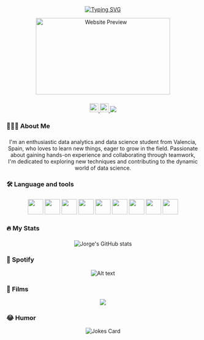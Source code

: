 <div align="center">

[![Typing SVG](https://readme-typing-svg.demolab.com?font=Fira+Code&pause=1000&color=05C51D&center=true&random=false&width=435&lines=Hey!+I+am+Jorge;This+is+my+readme)](https://git.io/typing-svg)
</div>

<div align="center">
  <a href="https://comunidadmontepinar.es/lqsa24h/" target="_blank"><img src="https://camo.githubusercontent.com/63ba8dd1ec57d870caeee01b98fa8f8918029d1d93f20621d8f2e218e84d3abc/68747470733a2f2f7062732e7477696d672e636f6d2f6578745f74775f766964656f5f7468756d622f313731343037303634333731393731363836342f70752f696d672f4c65424f5169435636415348614d30772e6a70673a6c61726765" alt="Website Preview" width="350" height="200"></a>
</div>


###
<div align="center">
<a href="mailto:jdldominguez4@gmail.com">
  <img src="https://img.shields.io/badge/Gmail-D14836?style=for-the-badge&logo=gmail&logoColor=white" height="23"/>
</a>
<a href="https://www.linkedin.com/in/jorge-dom%C3%ADnguez-55vlc/" target="_blank">
<img src="https://img.shields.io/badge/LinkedIn-0077B5?style=for-the-badge&logo=linkedin&logoColor=white" height="23"/>
</a>
<a href="https://letterboxd.com/jorged5/" target="_blank">
<img src="https://i.postimg.cc/vB06RVd8/letterboxd.png"/>
</a>

###

<h3 align="left">🧑🏽‍💻 About Me</h3>

###

<p align="center">
I'm an enthusiastic data analytics and data science student from Valencia, Spain, who loves to learn new things, eager to grow in the field. Passionate about gaining hands-on experience and collaborating through teamwork, I'm dedicated to exploring new techniques and contributing to the dynamic world of data science.<br>

###

<h3 align="left">🛠 Language and tools</h3>

###

<div align="center">
<img src="https://cdn.jsdelivr.net/gh/devicons/devicon/icons/python/python-original.svg" width="40" height="40" />
<img src="https://cdn.jsdelivr.net/gh/devicons/devicon/icons/vscode/vscode-original.svg" width="40" height="40" />
<img src="https://cdn.jsdelivr.net/gh/devicons/devicon/icons/googlecloud/googlecloud-original.svg" width="40" height="40"/>
<img src="https://cdn.jsdelivr.net/gh/devicons/devicon/icons/docker/docker-plain-wordmark.svg" width="40" height="40" />
<img src="https://cdn.jsdelivr.net/gh/devicons/devicon/icons/jupyter/jupyter-original-wordmark.svg" width="40" height="40"/>
<img src="https://cdn.jsdelivr.net/gh/devicons/devicon/icons/postgresql/postgresql-original-wordmark.svg" width="40" height="40" />
<img src="https://cdn.jsdelivr.net/gh/devicons/devicon/icons/mysql/mysql-original-wordmark.svg" width="40" height="40" />
<img src="https://cdn.jsdelivr.net/gh/devicons/devicon/icons/github/github-original-wordmark.svg" width="40" height="40" />
<img src="https://cdn.jsdelivr.net/gh/devicons/devicon/icons/markdown/markdown-original.svg" width="40" height="40"/>

</div>

###

<h3 align="left">🔥   My Stats</h3>

###

![Jorge's GitHub stats](https://github-readme-stats.vercel.app/api?username=jorgedom5&show_icons=true&theme=dark)


###

<h3 align="left">🎵  Spotify</h3>

![Alt text](https://spotify-recently-played-readme.vercel.app/api?user=nlpcuch17w7911ipet4qcgeey)

###
<h3 align="left">🎥  Films</h3>

  <img src="https://i.postimg.cc/05YZH8jz/Captura-de-pantalla-2023-12-12-010900.png" />

###
<h3 align="left">😂  Humor</h3>

![Jokes Card](https://readme-jokes.vercel.app/api)

